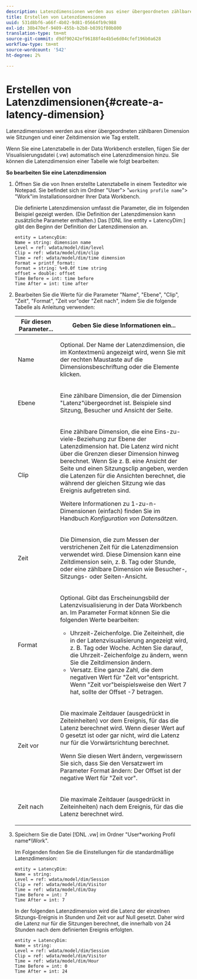 ```yaml
---
description: Latenzdimensionen werden aus einer übergeordneten zählbaren Dimension wie Sitzungen und einer Zeitdimension wie Tag erstellt.
title: Erstellen von Latenzdimensionen
uuid: 531d8bf6-a66f-4b02-9d81-05664fb9c988
exl-id: 38b470ef-9409-455b-b2b8-b0391f80b800
translation-type: tm+mt
source-git-commit: d9df90242ef96188f4e4b5e6d04cfef196b0a628
workflow-type: tm+mt
source-wordcount: '542'
ht-degree: 2%

---
```


# Erstellen von Latenzdimensionen{#create-a-latency-dimension}

Latenzdimensionen werden aus einer übergeordneten zählbaren Dimension wie Sitzungen und einer Zeitdimension wie Tag erstellt.

Wenn Sie eine Latenztabelle in der Data Workbench erstellen, fügen Sie der Visualisierungsdatei (.vw) automatisch eine Latenzdimension hinzu. Sie können die Latenzdimension einer Tabelle wie folgt bearbeiten:

**So bearbeiten Sie eine Latenzdimension**

1. Öffnen Sie die von Ihnen erstellte Latenztabelle in einem Texteditor wie Notepad. Sie befindet sich im Ordner &quot;User&quot;> &quot;`working profile name`&quot;> &quot;Work&quot;im Installationsordner Ihrer Data Workbench.

   Die definierte Latenzdimension umfasst die Parameter, die im folgenden Beispiel gezeigt werden. (Die Definition der Latenzdimension kann zusätzliche Parameter enthalten.) Das [!DNL line entity = LatencyDim:] gibt den Beginn der Definition der Latenzdimension an.

   ```
   entity = LatencyDim:
   Name = string: dimension name
   Level = ref: wdata/model/dim/level
   Clip = ref: wdata/model/dim/clip
   Time = ref: wdata/model/dim/time dimension
   Format = printf_format: 
   format = string: %+0.0f time string
   offset = double: offset
   Time Before = int: time before
   Time After = int: time after
   ```

1. Bearbeiten Sie die Werte für die Parameter &quot;Name&quot;, &quot;Ebene&quot;, &quot;Clip&quot;, &quot;Zeit&quot;, &quot;Format&quot;, &quot;Zeit vor&quot;oder &quot;Zeit nach&quot;, indem Sie die folgende Tabelle als Anleitung verwenden:

   <table id="table_13DF30B8B7314F118D0ED5DF9EA70B9B"> 
   <thead> 
   <tr> 
      <th colname="col1" class="entry"> Für diesen Parameter... </th> 
      <th colname="col2" class="entry"> Geben Sie diese Informationen ein... </th> 
   </tr> 
   </thead>
   <tbody> 
   <tr> 
      <td colname="col1"> <p>Name </p> </td> 
      <td colname="col2"> <p>Optional. Der Name der Latenzdimension, die im Kontextmenü angezeigt wird, wenn Sie mit der rechten Maustaste auf die Dimensionsbeschriftung oder die Elemente klicken. </p> </td> 
   </tr> 
   <tr> 
      <td colname="col1"> <p>Ebene </p> </td> 
      <td colname="col2"> <p>Eine zählbare Dimension, die der Dimension "Latenz"übergeordnet ist. Beispiele sind Sitzung, Besucher und Ansicht der Seite. </p> </td> 
   </tr> 
   <tr> 
      <td colname="col1"> <p>Clip </p> </td> 
      <td colname="col2"> <p>Eine zählbare Dimension, die eine Eins-zu-viele-Beziehung zur Ebene der Latenzdimension hat. Die Latenz wird nicht über die Grenzen dieser Dimension hinweg berechnet. Wenn Sie z. B. eine Ansicht der Seite und einen Sitzungsclip angeben, werden die Latenzen für die Ansichten berechnet, die während der gleichen Sitzung wie das Ereignis aufgetreten sind. </p> <p>Weitere Informationen zu 1-zu-n-Dimensionen (einfach) finden Sie im Handbuch <i>Konfiguration von Datensätzen</i>. </p> </td> 
   </tr> 
   <tr> 
      <td colname="col1"> <p>Zeit </p> </td> 
      <td colname="col2"> <p>Die Dimension, die zum Messen der verstrichenen Zeit für die Latenzdimension verwendet wird. Diese Dimension kann eine Zeitdimension sein, z. B. Tag oder Stunde, oder eine zählbare Dimension wie Besucher-, Sitzungs- oder Seiten-Ansicht. </p> </td> 
   </tr> 
   <tr> 
      <td colname="col1"> Format </td> 
      <td colname="col2"> <p>Optional. Gibt das Erscheinungsbild der Latenzvisualisierung in der Data Workbench an. Im Parameter Format können Sie die folgenden Werte bearbeiten: 
      <ul id="ul_ABF4C17BDE2E4F6C9CBDD933674DE861"> 
         <li id="li_5ED6A7267C81444983AF8507ADC6A5AB">Uhrzeit-Zeichenfolge. Die Zeiteinheit, die in der Latenzvisualisierung angezeigt wird, z. B. Tag oder Woche. Achten Sie darauf, die Uhrzeit-Zeichenfolge zu ändern, wenn Sie die Zeitdimension ändern. </li> 
         <li id="li_E3B517ECE1494221AAE90455CC0AAB42">Versatz. Eine ganze Zahl, die dem negativen Wert für "Zeit vor"entspricht. Wenn "Zeit vor"beispielsweise den Wert 7 hat, sollte der Offset -7 betragen. </li> 
      </ul> </p> </td> 
   </tr> 
   <tr> 
      <td colname="col1"> <p>Zeit vor </p> </td> 
      <td colname="col2"> <p>Die maximale Zeitdauer (ausgedrückt in Zeiteinheiten) vor dem Ereignis, für das die Latenz berechnet wird. Wenn dieser Wert auf 0 gesetzt ist oder gar nicht, wird die Latenz nur für die Vorwärtsrichtung berechnet. </p> <p>Wenn Sie diesen Wert ändern, vergewissern Sie sich, dass Sie den Versatzwert im Parameter Format ändern: Der Offset ist der negative Wert für "Zeit vor". </p> </td> 
   </tr> 
   <tr> 
      <td colname="col1"> <p>Zeit nach </p> </td> 
      <td colname="col2"> <p>Die maximale Zeitdauer (ausgedrückt in Zeiteinheiten) nach dem Ereignis, für das die Latenz berechnet wird. </p> </td> 
   </tr> 
   </tbody> 
   </table>

1. Speichern Sie die Datei [!DNL .vw] im Ordner &quot;User\*working Profil name*\Work&quot;.

   Im Folgenden finden Sie die Einstellungen für die standardmäßige Latenzdimension:

   ```
   entity = LatencyDim:
   Name = string: 
   Level = ref: wdata/model/dim/Session
   Clip = ref: wdata/model/dim/Visitor
   Time = ref: wdata/model/dim/Day
   Time Before = int: 7
   Time After = int: 7
   ```

   In der folgenden Latenzdimension wird die Latenz der einzelnen Sitzungs-Ereignis in Stunden und Zeit vor auf Null gesetzt. Daher wird die Latenz nur für die Sitzungen berechnet, die innerhalb von 24 Stunden nach dem definierten Ereignis erfolgten.

   ```
   entity = LatencyDim:
   Name = string:
   Level = ref: wdata/model/dim/Session
   Clip = ref: wdata/model/dim/Visitor
   Time = ref: wdata/model/dim/Hour
   Time Before = int: 0
   Time After = int: 24
   ```
